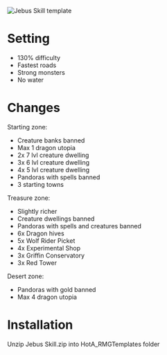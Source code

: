 ![Jebus Skill template](https://raw.githubusercontent.com/oz4ru/jebus-skill/main/Jebus%20Skill.png)
# Setting
* 130% difficulty
* Fastest roads
* Strong monsters
* No water

# Changes
Starting zone:
* Creature banks banned
* Max 1 dragon utopia
* 2x 7 lvl creature dwelling
* 3x 6 lvl creature dwelling
* 4x 5 lvl creature dwelling
* Pandoras with spells banned
* 3 starting towns

Treasure zone:
* Slightly richer
* Creature dwellings banned
* Pandoras with spells and creatures banned
* 6x Dragon hives
* 5x Wolf Rider Picket
* 4x Experimental Shop
* 3x Griffin Conservatory
* 3x Red Tower

Desert zone:
* Pandoras with gold banned
* Max 4 dragon utopia

# Installation
Unzip Jebus Skill.zip into HotA_RMGTemplates folder
